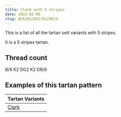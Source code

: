 ```yaml
---
title: Clark with 5 stripes
date: 2023-02-05
slug: B/6/K2/DG2/K2/DR/6
---
```

This is a list of all the tartan sett variants with 5 stripes.

It is a 5 stripes tartan.


## Thread count
B/6 K2 DG2 K2 DR/6

## Examples of this tartan pattern

| Tartan Variants |
|---------------|
| [Clark](/variants/b/6/k2/dg2/k2/dr/6-b4367ae-dg11450d-draa0000-k000000)||

